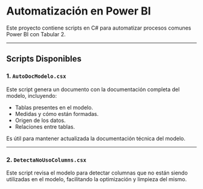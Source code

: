 # Automatización en Power BI

Este proyecto contiene scripts en C# para automatizar procesos comunes Power BI con Tabular 2.

---

## Scripts Disponibles

### 1. `AutoDocModelo.csx`

Este script genera un documento con la documentación completa del modelo, incluyendo:

- Tablas presentes en el modelo.
- Medidas y cómo están formadas.
- Origen de los datos.
- Relaciones entre tablas.

Es útil para mantener actualizada la documentación técnica del modelo.

---

### 2. `DetectaNoUsoColumns.csx`

Este script revisa el modelo para detectar columnas que no están siendo utilizadas en el modelo, facilitando la optimización y limpieza del mismo.
